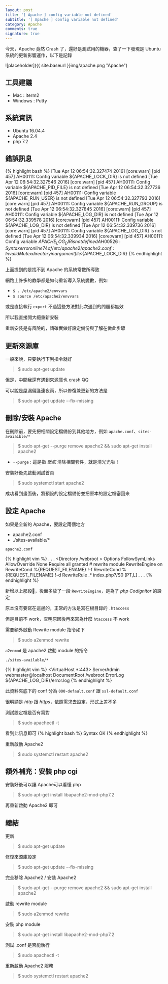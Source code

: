 ```yaml
---
layout: post
title: '[ Apache ] config variable not defined'
subtitle: '[ Apache ] config variable not defined'
category: Apache
comments: true
signature: true
---
```


<div class="message">
    今天，Apache 竟然 Crash 了，還好是測試用的機器，查了一下發現是 Ubuntu 系統的更新影響運作，以下是記錄
</div>

![placeholder]({{ site.baseurl }}img/apache.png "Apache")

## 工具建議

 - Mac : iterm2
 - Windows : Putty

## 系統資訊

 - Ubuntu 16.04.4
 - Apache 2.4
 - php 7.2

## 錯誤訊息

{% highlight bash %}
[Tue Apr 12 06:54:32.327474 2016] [core:warn] [pid 457] AH00111: Config variable ${APACHE_LOCK_DIR} is not defined
[Tue Apr 12 06:54:32.327546 2016] [core:warn] [pid 457] AH00111: Config variable ${APACHE_PID_FILE} is not defined
[Tue Apr 12 06:54:32.327736 2016] [core:warn] [pid 457] AH00111: Config variable ${APACHE_RUN_USER} is not defined
[Tue Apr 12 06:54:32.327793 2016] [core:warn] [pid 457] AH00111: Config variable ${APACHE_RUN_GROUP} is not defined
[Tue Apr 12 06:54:32.327845 2016] [core:warn] [pid 457] AH00111: Config variable ${APACHE_LOG_DIR} is not defined
[Tue Apr 12 06:54:32.339578 2016] [core:warn] [pid 457] AH00111: Config variable ${APACHE_LOG_DIR} is not defined
[Tue Apr 12 06:54:32.339736 2016] [core:warn] [pid 457] AH00111: Config variable ${APACHE_LOG_DIR} is not defined
[Tue Apr 12 06:54:32.339934 2016] [core:warn] [pid 457] AH00111: Config variable ${APACHE_LOG_DIR} is not defined
AH00526: Syntax error on line 74 of /etc/apache2/apache2.conf:
Invalid Mutex directory in argument file:${APACHE_LOCK_DIR}
{% endhighlight %}

上面提到的是找不到 Apache 的系統常數所導致

網路上許多的教學都是如何重新導入系統變數，例如

 - `$ . /etc/apache2/envvars`
 - `$ source /etc/apache2/envvars` 

或是直接執行 `export` 不過這些方法對此次遇到的問題都無效

所以我直接開大絕重新安裝

重新安裝是有風險的，請確實做好設定備份與了解在做此步驟

## 更新來源庫

一般來說，只要執行下列指令就好

 > $ sudo apt-get update

但是，中間我還有遇到來源庫也 crash QQ

可以說是屋漏偏逢連夜雨，所以修復兼更新的方法是

 > $ sudo apt-get update --fix-missing 

## 刪除/安裝 Apache

在刪除前，要先把相關設定檔備份到其他地方，例如 `apache.conf`、`sites-avaiaible/*`

 > $ sudo apt-get --purge remove apache2 && sudo apt-get install apache2

 - `--purge` : 這是指 *徹底* 清除相關套件，就是清光光啦！

安裝好後先啟動測試首頁

 > $ sudo systemctl start apache2

成功看到畫面後，將預設的設定檔備份並把原本的設定檔塞回來

## 設定 Apache

如果是全新的 Apache，要設定兩個地方
 
 - apache2.conf
 - ./sites-available/*



`apache2.conf`

{% highlight vim %}
.
.
.
<Directory /webroot >
        Options FollowSymLinks
        AllowOverride None
        Require all granted
        # rewrite module
        RewriteEngine on
        RewriteCond %{REQUEST_FILENAME} !-f
        RewriteCond %{REQUEST_FILENAME} !-d
        RewriteRule .* index.php?/$0 [PT,L]
</Directory>
.
.
.
{% endhighlight %}

新增以上那段，後面多放了一段 `RewriteEngine`，是為了 *php Codignitor* 的設定

原本沒有要寫在這邊的，正常的方法是寫在根目錄的 `.htaccess`

但是目前不 work，查明原因後再來寫為什麼 `htaccess` 不 work

需要額外啟動 Rewrite module 指令如下

 > $ sudo a2enmod rewrite

`a2enmod` 是 apache2 啟動 module 的指令



`./sites-available/*`

{% highlight vim %}
<VirtualHost *:443>
    ServerAdmin webmaster@localhost
    DocumentRoot /webroot
    ErrorLog ${APACHE_LOG_DIR}/error.log
</VirtualHost>
{% endhighlight %}

此資料夾底下的 conf 分為 `000-default.conf` 跟 `ssl-default.conf`

很明顯是 *http* 跟 *https*，依照需求去設定，形式上差不多

測試設定檔是否有寫對

 > $ sudo apachectl  -t

看到此訊息即可
{% highlight bash %}
Syntax OK
{% endhighlight %}

重新啟動 Apache2

 > $ sudo systemctl restart apache2

## 額外補充：安裝 php cgi 

安裝好後可以讓 Apache可以看懂 php

 > $ sudo apt-get install libapache2-mod-php7.2

再重新啟動 Apache2 即可

## 總結

更新
 > $ sudo apt-get update

修復來源庫設定
 > $ sudo apt-get update --fix-missing

完全移除 Apache2 / 安裝 Apache2
 > $ sudo apt-get --purge remove apache2 && sudo apt-get install apache2

啟動 rewrite module
 > $ sudo a2enmod rewrite

安裝 php module
 > $ sudo apt-get install libapache2-mod-php7.2

測試 .conf 是否能執行
 > $ sudo apachectl -t

重新啟動 Apache2 服務
 > $ sudo systemctl restart apache2
